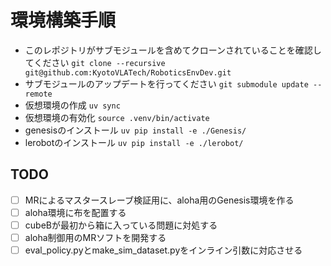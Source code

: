 # 環境構築手順
- このレポジトリがサブモジュールを含めてクローンされていることを確認してください `git clone --recursive git@github.com:KyotoVLATech/RoboticsEnvDev.git`
- サブモジュールのアップデートを行ってください `git submodule update --remote`
- 仮想環境の作成 `uv sync`
- 仮想環境の有効化 `source .venv/bin/activate`
- genesisのインストール `uv pip install -e ./Genesis/`
- lerobotのインストール `uv pip install -e ./lerobot/`

## TODO
- [ ] MRによるマスタースレーブ検証用に、aloha用のGenesis環境を作る
- [ ] aloha環境に布を配置する
- [ ] cubeBが最初から箱に入っている問題に対処する
- [ ] aloha制御用のMRソフトを開発する
- [ ] eval_policy.pyとmake_sim_dataset.pyをインライン引数に対応させる